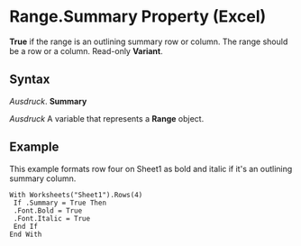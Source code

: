 
# Range.Summary Property (Excel)

 **True** if the range is an outlining summary row or column. The range should be a row or a column. Read-only **Variant**.


## Syntax

 _Ausdruck_. **Summary**

 _Ausdruck_ A variable that represents a **Range** object.


## Example

This example formats row four on Sheet1 as bold and italic if it's an outlining summary column.


```
With Worksheets("Sheet1").Rows(4) 
 If .Summary = True Then 
 .Font.Bold = True 
 .Font.Italic = True 
 End If 
End With
```

